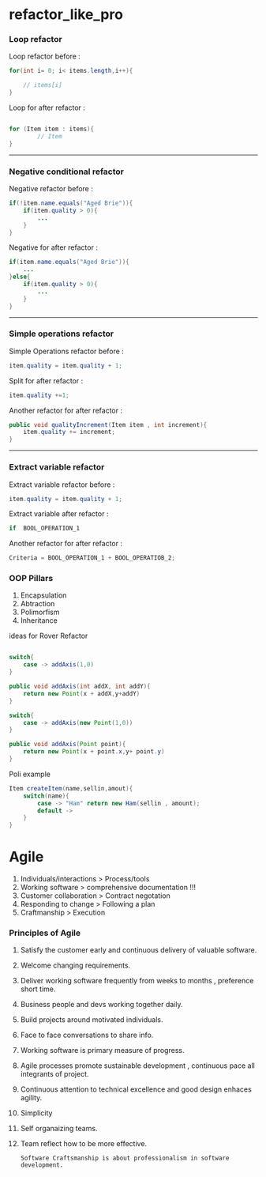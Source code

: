 # refactor_like_pro 


### Loop refactor
Loop refactor before :
```java
for(int i= 0; i< items.length,i++){

    // items[i]
}

```

Loop for after refactor :
```java

for (Item item : items){
        // Item
}
```

----------

### Negative conditional refactor
Negative refactor before :
```java
if(!item.name.equals("Aged Brie")){
    if(item.quality > 0){
        ...
    }
}

```

Negative for after refactor :
```java
if(item.name.equals("Aged Brie")){
    ...
}else{
    if(item.quality > 0){
        ...
    }
}
```

----------

### Simple operations refactor
Simple Operations refactor before :
```java
item.quality = item.quality + 1;

```

Split for after refactor :
```java
item.quality +=1;
```
Another refactor for after refactor :
```java
public void qualityIncrement(Item item , int increment){
    item.quality += increment;
}
```


----------

### Extract variable  refactor
Extract variable  refactor before :
```java
item.quality = item.quality + 1;

```

Extract variable after refactor :
```java
if  BOOL_OPERATION_1    
```
Another refactor for after refactor :
```java
Criteria = BOOL_OPERATION_1 + BOOL_OPERATIOB_2;
```


### OOP Pillars

1. Encapsulation
2. Abtraction
3. Polimorfism
4. Inheritance

ideas for Rover Refactor

```java

switch{
    case -> addAxis(1,0)
}

public void addAxis(int addX, int addY){
    return new Point(x + addX,y+addY)
}

switch{
    case -> addAxis(new Point(1,0))
}

public void addAxis(Point point){
    return new Point(x + point.x,y+ point.y)
}
```


Poli example 

```java
Item createItem(name,sellin,amout){
    switch(name){
        case -> "Ham" return new Ham(sellin , amount);
        default ->
    }
}
```


# Agile 

1. Individuals/interactions > Process/tools
2. Working software > comprehensive documentation !!!
3. Customer collaboration > Contract negotation
4. Responding to change > Following a plan
5. Craftmanship > Execution

### Principles of Agile

1. Satisfy the customer early and continuous delivery of valuable software.
2. Welcome changing requirements.
3. Deliver working software frequently from weeks to months , preference short time.
4. Business people and devs working together daily.
5. Build projects around motivated individuals.
6. Face to face conversations to share info.
7. Working software is primary measure of progress.
8. Agile processes promote sustainable development , continuous pace all integrants of project.
9. Continuous attention to technical excellence and good design enhaces agility.
10. Simplicity
11. Self organaizing teams.
12. Team reflect how to be more effective.


        Software Craftsmanship is about professionalism in software development.


